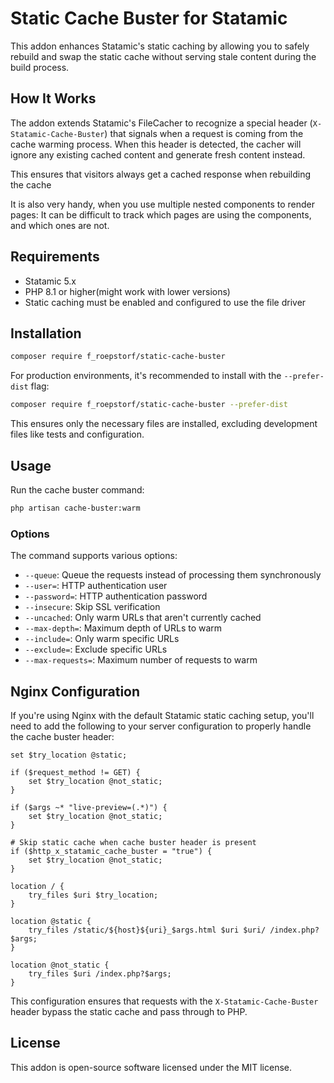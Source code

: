 # Static Cache Buster for Statamic

This addon enhances Statamic's static caching by allowing you to safely rebuild and swap the static cache without serving stale content during the build process.

## How It Works

The addon extends Statamic's FileCacher to recognize a special header (`X-Statamic-Cache-Buster`) that signals when a request is coming from the cache warming process. When this header is detected, the cacher will ignore any existing cached content and generate fresh content instead.

This ensures that visitors always get a cached response when rebuilding the cache

It is also very handy, when you use multiple nested components to render pages: It can be difficult to track which pages are using the components, and which ones are not.

## Requirements

- Statamic 5.x
- PHP 8.1 or higher(might work with lower versions)
- Static caching must be enabled and configured to use the file driver

## Installation

```bash
composer require f_roepstorf/static-cache-buster
```

For production environments, it's recommended to install with the `--prefer-dist` flag:

```bash
composer require f_roepstorf/static-cache-buster --prefer-dist
```

This ensures only the necessary files are installed, excluding development files like tests and configuration.

## Usage

Run the cache buster command:

```bash
php artisan cache-buster:warm
```

### Options

The command supports various options:

- `--queue`: Queue the requests instead of processing them synchronously
- `--user=`: HTTP authentication user
- `--password=`: HTTP authentication password
- `--insecure`: Skip SSL verification
- `--uncached`: Only warm URLs that aren't currently cached
- `--max-depth=`: Maximum depth of URLs to warm
- `--include=`: Only warm specific URLs
- `--exclude=`: Exclude specific URLs
- `--max-requests=`: Maximum number of requests to warm
## Nginx Configuration

If you're using Nginx with the default Statamic static caching setup, you'll need to add the following to your server configuration to properly handle the cache buster header:

```nginx
set $try_location @static;

if ($request_method != GET) {
    set $try_location @not_static;
}

if ($args ~* "live-preview=(.*)") {
    set $try_location @not_static;
}

# Skip static cache when cache buster header is present
if ($http_x_statamic_cache_buster = "true") {
    set $try_location @not_static;
}

location / {
    try_files $uri $try_location;
}

location @static {
    try_files /static/${host}${uri}_$args.html $uri $uri/ /index.php?$args;
}

location @not_static {
    try_files $uri /index.php?$args;
}
```

This configuration ensures that requests with the `X-Statamic-Cache-Buster` header bypass the static cache and pass through to PHP.

## License

This addon is open-source software licensed under the MIT license.
